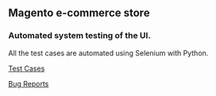 ## Magento e-commerce store
### Automated system testing of the UI.
All the test cases are automated using Selenium with Python.

<a href="https://docs.google.com/spreadsheets/d/1SreorEqQ0VUi9BSyELRjxEmTL_gwj6BZ/edit?usp=sharing&ouid=103521901175705908532&rtpof=true&sd=true">Test Cases</a>

<a href="https://docs.google.com/spreadsheets/d/1p0FBwl6TLpQLwBbGKHgj0Tb8UJLT7aNV/edit?usp=sharing&ouid=103521901175705908532&rtpof=true&sd=true">Bug Reports</a>
